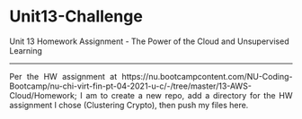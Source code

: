 # Unit13-Challenge
Unit 13 Homework Assignment - The Power of the Cloud and Unsupervised Learning
<hr />

<p align="justify">Per the HW assignment at https://nu.bootcampcontent.com/NU-Coding-Bootcamp/nu-chi-virt-fin-pt-04-2021-u-c/-/tree/master/13-AWS-Cloud/Homework; I am to create a new repo, add a directory for the HW assignment I chose (Clustering Crypto), then push my files here.</p>
